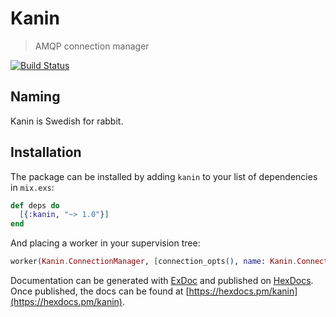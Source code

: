 # Kanin

> AMQP connection manager

[![Build Status](https://www.travis-ci.org/bleacherreport/kanin.svg?branch=master)](https://www.travis-ci.org/bleacherreport/kanin)

## Naming

Kanin is Swedish for rabbit.

## Installation

The package can be installed by adding `kanin` to your list of dependencies in `mix.exs`:

```elixir
def deps do
  [{:kanin, "~> 1.0"}]
end
```

And placing a worker in your supervision tree:

```elixir
worker(Kanin.ConnectionManager, [connection_opts(), name: Kanin.ConnectionManager])
```

Documentation can be generated with [ExDoc](https://github.com/elixir-lang/ex_doc)
and published on [HexDocs](https://hexdocs.pm). Once published, the docs can
be found at [https://hexdocs.pm/kanin](https://hexdocs.pm/kanin).
